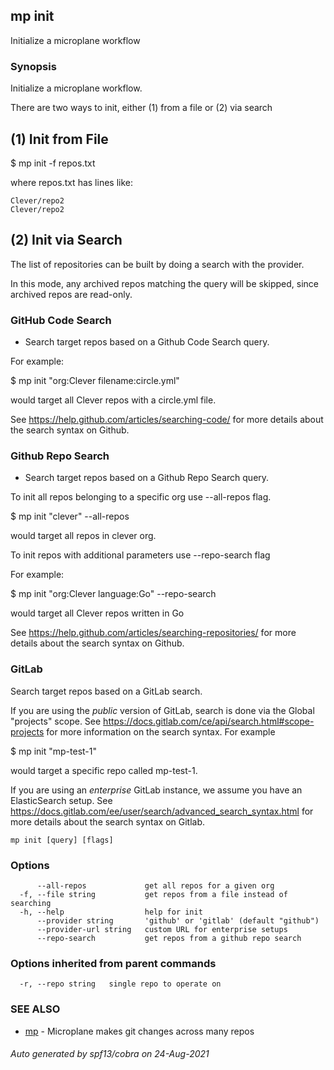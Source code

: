 ## mp init

Initialize a microplane workflow

### Synopsis

Initialize a microplane workflow.

There are two ways to init, either (1) from a file or (2) via search

## (1) Init from File

$ mp init -f repos.txt

where repos.txt has lines like:

	Clever/repo2
	Clever/repo2

## (2) Init via Search

The list of repositories can be built by doing a search with the provider.

In this mode, any archived repos matching the query will be skipped, since archived repos are read-only.

### GitHub Code Search

- Search target repos based on a Github Code Search query.

For example:

$ mp init "org:Clever filename:circle.yml"

would target all Clever repos with a circle.yml file.

See https://help.github.com/articles/searching-code/ for more details about the search syntax on Github.

### Github Repo Search

- Search target repos based on a Github Repo Search query.

To init all repos belonging to a specific org use --all-repos flag.

$ mp init "clever" --all-repos

would target all repos in clever org.

To init repos with additional parameters use --repo-search flag

For example:

$ mp init "org:Clever language:Go" --repo-search

would target all Clever repos written in Go

See https://help.github.com/articles/searching-repositories/ for more details about the search syntax on Github.

### GitLab

Search target repos based on a GitLab search.

If you are using the *public* version of GitLab, search is done via the Global "projects" scope.
See https://docs.gitlab.com/ce/api/search.html#scope-projects for more information on the search syntax. For example

$ mp init "mp-test-1"

would target a specific repo called mp-test-1.

If you are using an *enterprise* GitLab instance, we assume you have an ElasticSearch setup.
See https://docs.gitlab.com/ee/user/search/advanced_search_syntax.html for more details about the search syntax on Gitlab.

```
mp init [query] [flags]
```

### Options

```
      --all-repos             get all repos for a given org
  -f, --file string           get repos from a file instead of searching
  -h, --help                  help for init
      --provider string       'github' or 'gitlab' (default "github")
      --provider-url string   custom URL for enterprise setups
      --repo-search           get repos from a github repo search
```

### Options inherited from parent commands

```
  -r, --repo string   single repo to operate on
```

### SEE ALSO

* [mp](mp.md)	 - Microplane makes git changes across many repos

###### Auto generated by spf13/cobra on 24-Aug-2021
